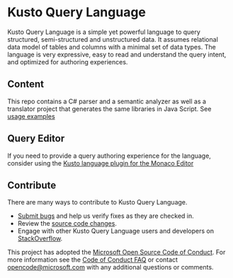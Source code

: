 # Kusto Query Language

Kusto Query Language is a simple yet powerful language to query structured, semi-structured and unstructured data. It assumes relational data model of tables and columns with a minimal set of data types. The language is very expressive, easy to read and understand the query intent, and optimized for authoring experiences. 

## Content
This repo contains a C# parser and a semantic analyzer as well as a translator project that generates the same libraries in Java Script. See [usage examples](src/Kusto.Language/readme.md)

## Query Editor
If you need to provide a query authoring experience for the language, consider using the [Kusto language plugin for the Monaco Editor](https://github.com/Azure/monaco-kusto)

## Contribute
  There are many ways to contribute to Kusto Query Language.
* [Submit bugs](https://github.com/microsoft/Kusto-Query-Language/issues) and help us verify fixes as they are checked in.
* Review the [source code changes](https://github.com/microsoft/Kusto-Query-Language/commits/master).
* Engage with other Kusto Query Language users and developers on [StackOverflow](https://stackoverflow.com/questions/tagged/kusto-query-language).

This project has adopted the [Microsoft Open Source Code of Conduct](https://opensource.microsoft.com/codeofconduct/). For more information see
the [Code of Conduct FAQ](https://opensource.microsoft.com/codeofconduct/faq/) or contact [opencode@microsoft.com](mailto:opencode@microsoft.com)
with any additional questions or comments.
